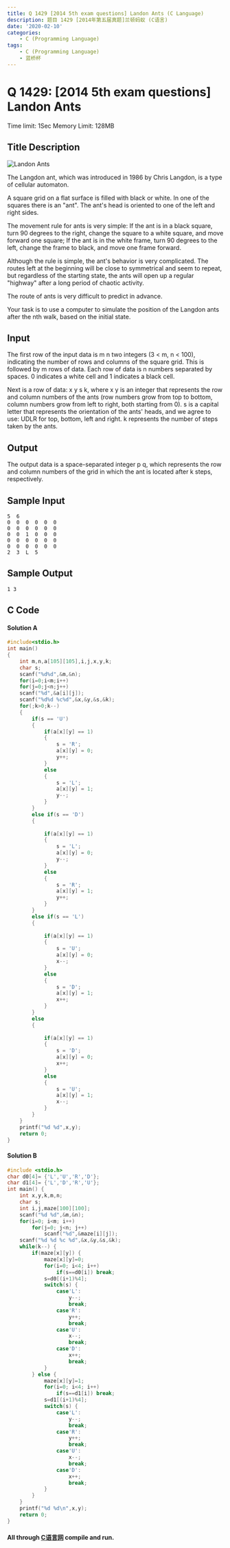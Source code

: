 ```yaml
---
title: Q 1429 [2014 5th exam questions] Landon Ants (C Language)
description: 题目 1429 [2014年第五届真题]兰顿蚂蚁 (C语言)
date: '2020-02-10'
categories:
    - C (Programming Language)
tags:
    - C (Programming Language)
    - 蓝桥杯
---
```


# Q 1429: [2014 5th exam questions] Landon Ants
Time limit: 1Sec Memory Limit: 128MB
## Title Description
![Landon Ants](https://raw.githubusercontent.com/JavenJin/blog-image/master/content/post/%E8%93%9D%E6%A1%A5%E6%9D%AF/Q%201429/landon-ants.png)

The Langdon ant, which was introduced in 1986 by Chris Langdon, is a type of cellular automaton.


A square grid on a flat surface is filled with black or white. In one of the squares there is an "ant".
The ant's head is oriented to one of the left and right sides.

The movement rule for ants is very simple:
If the ant is in a black square, turn 90 degrees to the right, change the square to a white square, and move forward one square;
If the ant is in the white frame, turn 90 degrees to the left, change the frame to black, and move one frame forward.

Although the rule is simple, the ant's behavior is very complicated. The routes left at the beginning will be close to symmetrical and seem to repeat, but regardless of the starting state, the ants will open up a regular "highway" after a long period of chaotic activity.

The route of ants is very difficult to predict in advance.

Your task is to use a computer to simulate the position of the Langdon ants after the nth walk, based on the initial state.
## Input
The first row of the input data is m n two integers (3 < m, n < 100), indicating the number of rows and columns of the square grid. 
This is followed by m rows of data. 
Each row of data is n numbers separated by spaces. 0 indicates a white cell and 1 indicates a black cell. 

Next is a row of data: x y s k, where x y is an integer that represents the row and column numbers of the ants (row numbers grow from top to bottom, column numbers grow from left to right, both starting from 0). s is a capital letter that represents the orientation of the ants' heads, and we agree to use: UDLR for top, bottom, left and right. k represents the number of steps taken by the ants. 
## Output
The output data is a space-separated integer p q, which represents the row and column numbers of the grid in which the ant is located after k steps, respectively.
## Sample Input
```
5  6 
0  0  0  0  0  0 
0  0  0  0  0  0 
0  0  1  0  0  0 
0  0  0  0  0  0 
0  0  0  0  0  0 
2  3  L  5 
```
## Sample Output
```
1 3
```
## C Code
#### Solution A
```c
#include<stdio.h>
int main()
{
    int m,n,a[105][105],i,j,x,y,k;
    char s;
    scanf("%d%d",&m,&n);
    for(i=0;i<m;i++)
    for(j=0;j<n;j++)
    scanf("%d",&a[i][j]);
    scanf("%d%d %c%d",&x,&y,&s,&k);
    for(;k>0;k--)
    {
        if(s == 'U')
        {
            if(a[x][y] == 1)
            {
                s = 'R';
                a[x][y] = 0;
                y++;
            }
            else
            {
                s = 'L';
                a[x][y] = 1;
                y--;
            }
        }
        else if(s == 'D')
        {
            
            if(a[x][y] == 1)
            {
                s = 'L';
                a[x][y] = 0;
                y--;
            }
            else
            {
                s = 'R';
                a[x][y] = 1;
                y++;
            }
        }
        else if(s == 'L')
        {
            
            if(a[x][y] == 1)
            {
                s = 'U';
                a[x][y] = 0;
                x--;
            }
            else
            {
                s = 'D';
                a[x][y] = 1;
                x++;
            }
        }
        else
        {
            
            if(a[x][y] == 1)
            {
                s = 'D';
                a[x][y] = 0;
                x++;
            }
            else
            {
                s = 'U';
                a[x][y] = 1;
                x--;
            }
        }
    }
    printf("%d %d",x,y);
    return 0;
}
```
#### Solution B
```c
#include <stdio.h>
char d0[4]= {'L','U','R','D'};
char d1[4]= {'L','D','R','U'};
int main() {
	int x,y,k,m,n;
	char s;
	int i,j,maze[100][100];
	scanf("%d %d",&m,&n);
	for(i=0; i<m; i++)
		for(j=0; j<n; j++)
			scanf("%d",&maze[i][j]);
	scanf("%d %d %c %d",&x,&y,&s,&k);
	while(k--) {
		if(maze[x][y]) {
			maze[x][y]=0;
			for(i=0; i<4; i++)
				if(s==d0[i]) break;
			s=d0[(i+1)%4];
			switch(s) {
				case'L':
					y--;
					break;
				case'R':
					y++;
					break;
				case'U':
					x--;
					break;
				case'D':
					x++;
					break;
			}
		} else {
			maze[x][y]=1;
			for(i=0; i<4; i++)
				if(s==d1[i]) break;
			s=d1[(i+1)%4];
			switch(s) {
				case'L':
					y--;
					break;
				case'R':
					y++;
					break;
				case'U':
					x--;
					break;
				case'D':
					x++;
					break;
			}
		}
	}
	printf("%d %d\n",x,y);
	return 0;
}
```
#### All through [C语言网](https://www.dotcpp.com/) compile and run.